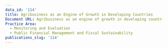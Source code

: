 ```yaml
---
data_id: '114'
title: Agribusiness as an Engine of Growth in Developing Countries
Document URL: Agribusiness as an engine of growth in developing countries
Practice Area:
  - Monitoring and Evaluation
  - Public Financial Management and Fiscal Sustainability
publications_slug: '114'
---
```

